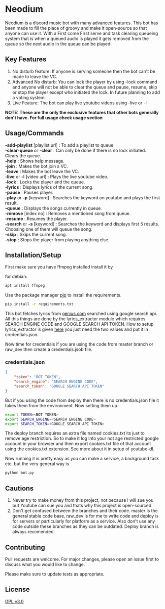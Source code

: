# Neodium

Neodium is a discord music bot with many advanced features. This bot has been made to fill the place of groovy and make it open-source so that anyone can use it. With a First come First serve and task clearing queueing system that is when a queued audio is played it gets removed from the queue so the next audio in the queue can be played.

## Key Features

1. No disturb feature: If anyone is serving someone then the bot can't be made to leave the VC.
2. Advanced No disturb: You can lock the player by using -lock command and anyone will not be able to clear the queue and pause, resume, skip or stop the player except who initiated the lock. In future planning to add a voting system.
3. Live Feature: The bot can play live youtube videos using -live or -l <youtube live url> 

**NOTE: These are the only the exclusive features that other bots generally don't have. For full usage check usage section**

## Usage/Commands

**-add-playlist** [playlist url] : To add a playlist to queue  
**-clear-queue** or **-clear** : Can only be done if there is no lock initiated. Clears the queue.  
**-help** : Shows help message.  
**-join** : Makes the bot join a VC.         
**-leave** : Makes the bot leave the VC.  
**-live** or **-l** [video url] : Plays the live youtube video.   
**-lock** : Locks the player and the queue.  
**-lyrics** : Displays lyrics of the current song.  
**-pause** : Pauses player.  
**-play** or **-p** [keyword] : Searches the keyword on youtube and plays the first result.   
**-queue** : Displays the songs currently in queue.  
**-remove** [index no] : Removes a mentioned song from queue.       
**-resume** : Resumes the player.  
**-search** or **-s** [keyword] : Searches the keyword and displays first 5 results. Choosing one of them will queue the song.    
**-skip** : Skips the current song.  
**-stop** : Stops the player from playing anything else.  

## Installation/Setup

First make sure you have ffmpeg installed install it by

for debian:
```bash
apt install ffmpeg
```

Use the package manager [pip](https://pip.pypa.io/en/stable/) to install the requirements.

```bash
pip install -r requirements.txt
```

This bot fetches lyrics from [genius.com](https://genius.com) searched using google search api. All this things are done by the lyrics_extractor module which requires SEARCH ENGINE CODE and GOOGLE SEARCH API TOKEN. How to setup lyrics_extractor is given [here](https://www.geeksforgeeks.org/create-a-gui-to-extract-lyrics-from-song-using-python/) you just need the two values and put it in credentials.json.

Now time for credentials if you are using the code from master branch or raw_dev then create a credentials.jsob file.

### credentials.json
```json
{
    "token": "BOT TOKEN",
    "search_engine": "SEARCH ENGINE CODE",
    "search_token": "GOOGLE SEARCH API TOKEN"
}
```
But if you using the code from deploy then there is no credentials.json file it takes them from the environment. Now setting them up.

```bash
export TOKEN=<BOT TOKEN>
export SEARCH_ENGINE=<SEARCH ENGINE CODE>
export SEARCH_TOKEN=<GOOGLE SEARCH API TOKEN>
```

The deploy branch requires an extra file named cookies.txt its just to remove age restriction. So to make it log into your not age restricted google account in your browser and then export cookies.txt file of that account using the cookies.txt extension. See more about it in setup of youtube-dl.

Now running it is pretty easy as you can make a service, a background task etc. but the very general way is 

```bash
python bot.py
```

## Cautions

1. Never try to make money from this project, not because I will sue you but Youtube can sue you and thats why this project is open-sourced.
2. Don't get confused between the branches and their code. master is the general stable code base, raw_dev is for me to write code and deploy is for servers or particularly for platform as a service. Also don't use any code outside these branches as they can be outdated. Deploy branch is always recomended.

## Contributing
Pull requests are welcome. For major changes, please open an issue first to discuss what you would like to change.

Please make sure to update tests as appropriate.

## License
[GPL v3.0](https://github.com/pritam20ps05/neodium/blob/proj-info/LICENSE)
